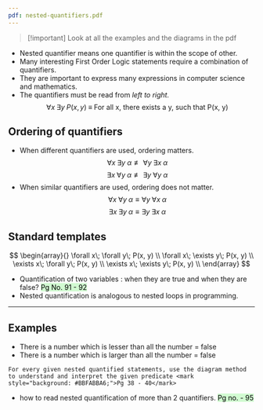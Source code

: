 ```yaml
---
pdf: nested-quantifiers.pdf
---
```

> [!important] Look at all the examples and the diagrams in the pdf

- Nested quantifier means one quantifier is within the scope of other.
- Many interesting First Order Logic statements require a combination of quantifiers.
- They are important to express many expressions in computer science and mathematics.
- The quantifiers must be read from *left to right.*
$$
\forall x\; \exists y\; P(x, y)\; \equiv \; \text{For all x, there exists a y, such that P(x, y)}
$$

## Ordering of quantifiers

- When different quantifiers are used, ordering matters.
$$
\forall x\; \exists y\; \alpha \not\equiv \forall y\; \exists x\; \alpha
$$
$$
\exists x\; \forall y\; \alpha \not\equiv \exists y\; \forall y\; \alpha
$$
- When similar quantifiers are used, ordering does not matter.
$$
\forall x\; \forall y\; \alpha \equiv \forall y\; \forall x\; \alpha
$$
$$
\exists x\; \exists y\; \alpha \equiv \exists y\; \exists x\; \alpha
$$

## Standard templates

$$
\begin{array}{}
\forall x\; \forall y\; P(x, y) \\
\forall x\; \exists y\; P(x, y) \\
\exists x\; \forall y\; P(x, y) \\
\exists x\; \exists y\; P(x, y) \\
\end{array}
$$

- Quantification of two variables : when they are true and when they are false? <mark style="background: #BBFABBA6;">Pg No. 91 - 92</mark>
- Nested quantification is analogous to nested loops in programming.

---
## Examples

- There is a number which is lesser than all the number = false
- There is a number which is larger than all the number = false

```ad-note
For every given nested quantified statements, use the diagram method to understand and interpret the given predicate <mark style="background: #BBFABBA6;">Pg 38 - 40</mark>
```

- how to read nested quantification of more than 2 quantifiers. <mark style="background: #BBFABBA6;">Pg no. - 95</mark>
